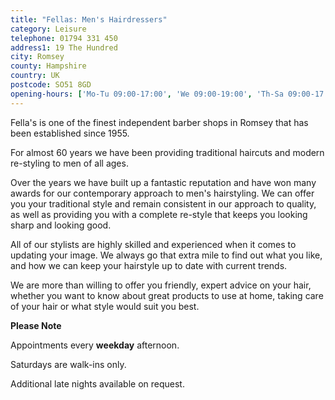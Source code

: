 ```yaml
---
title: "Fellas: Men's Hairdressers"
category: Leisure
telephone: 01794 331 450
address1: 19 The Hundred
city: Romsey
county: Hampshire
country: UK
postcode: SO51 8GD
opening-hours: ['Mo-Tu 09:00-17:00', 'We 09:00-19:00', 'Th-Sa 09:00-17:00']
---
```

Fella's is one of the finest independent barber shops in Romsey that has been established since 1955.

For almost 60 years we have been providing traditional haircuts and modern re-styling to men of all ages.

Over the years we have built up a fantastic reputation and have won many awards for our contemporary approach to men's hairstyling. We can offer you your traditional style and remain consistent in our approach to quality, as well as providing you with a complete re-style that keeps you looking sharp and looking good.

All of our stylists are highly skilled and experienced when it comes to updating your image. We always go that extra mile to find out what you like, and how we can keep your hairstyle up to date with current trends.

We are more than willing to offer you friendly, expert advice on your hair, whether you want to know about great products to use at home, taking care of your hair or what style would suit you best.

**Please Note**

Appointments every **weekday** afternoon.

Saturdays are walk-ins only.

Additional late nights available on request.
